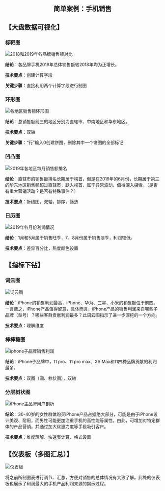 ## <div align="center">**简单案例：手机销售**</div>

## **【大盘数据可视化】**

### 标靶图

![2018和2019年各品牌销售额对比](D:\Desktop\数据分析项目\Tabeau\案例：手机销售\2018和2019年各品牌销售额对比.png)

**结论**：各品牌手机2019年总体销售额较2018年均为正增长。

**技术要点**：创建计算字段

**关键步骤**：直接利用两个计算字段进行制图



### 环形图

![各地区销售额环形图](D:\Desktop\数据分析项目\Tabeau\案例：手机销售\各地区销售额环形图.png)

**结论**：总销售额前三的地区分别为直辖市、中南地区和华东地区。

**技术要点**：双轴

**关键步骤**：“行”输入0创建饼图，删除其中一个饼图的全部标记



### 凹凸图

![2019年各地区每月销售额排名](D:\Desktop\数据分析项目\Tabeau\案例：手机销售\2019年各地区每月销售额排名.png)

**结论**：直辖市的销售额排名长期居于榜首，但是在2019年的6月份，长期居于第三的华东地区销售额超过直辖市，跃入榜首，属于异常波动，值得深入探索。（是否有重大营销活动？是否有特殊事件？）

**技术要点**：折线图，双轴，排序，筛选



### 日历图

![2019年各月份利润情况](D:\Desktop\数据分析项目\Tabeau\案例：手机销售\2019年各月份利润情况.png)

**结论**：1月和5月属于销售旺季，7、8月份属于销售淡季，利润较低。

**技术要点**：差异百分比，热度颜色设置



## 【指标下钻】

### 词云图

![词云图](D:\Desktop\数据分析项目\Tabeau\案例：手机销售\词云图.png)

**结论**：iPhone的销售利润最高，iPhone、华为、三星、小米的销售额位于前四。一言蔽之，iPhone产品值得留意，具体而言，iPhone产品的销售利润来自哪些子品牌（型号）？哪些客群贡献利润最多？此词云图指示了进一步深挖的一个方向。

**技术要点**：理解维度



### 棒棒糖图

![iphone子品牌销售利润](D:\Desktop\数据分析项目\Tabeau\案例：手机销售\iphone子品牌销售利润.png)

**结论**：iPhone子品牌中，11 pro、11 pro max、XS Max和11四种品牌贡献的利润最多。

**技术要点**：双图（圆、柱状图），双轴



### 分层树状图

![iPhone主品牌用户剖析](D:\Desktop\数据分析项目\Tabeau\案例：手机销售\iPhone主品牌用户剖析.png)

**结论**：30-40岁的女性群体购买iPhone产品占据绝大部分，可能是由于iPhone设计美观、耐用，而男性可能更加注重手机的高性能等属性。由此，可增加对特定群体的产品营销，并通过加大优惠力度等手段吸引客户。

**技术要点**：维度理解、快速表计算、格式设置



## 【仪表板（多图汇总）】

![仪表板](D:\Desktop\数据分析项目\Tabeau\案例：手机销售\仪表板.png)

将之前所制图表进行调节、汇总，方便对销售的总体情况有大致了解。此处的仪表板也展示了利润最大的手机产品利润来源的揭示过程。